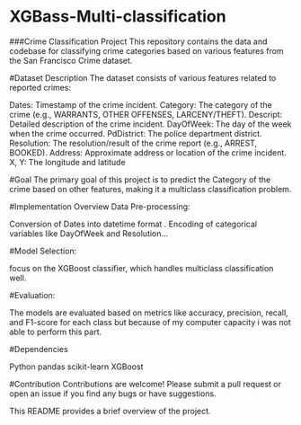 # XGBass-Multi-classification

###Crime Classification Project
This repository contains the data and codebase for classifying crime categories based on various features from the San Francisco Crime dataset.

#Dataset Description
The dataset consists of various features related to reported crimes:

Dates: Timestamp of the crime incident.
Category: The category of the crime (e.g., WARRANTS, OTHER OFFENSES, LARCENY/THEFT).
Descript: Detailed description of the crime incident.
DayOfWeek: The day of the week when the crime occurred.
PdDistrict: The police department district.
Resolution: The resolution/result of the crime report (e.g., ARREST, BOOKED).
Address: Approximate address or location of the crime incident.
X, Y: The longitude and latitude

#Goal
The primary goal of this project is to predict the Category of the crime based on other features, making it a multiclass classification problem.

#Implementation Overview
Data Pre-processing:

Conversion of Dates into datetime format .
Encoding of categorical variables like DayOfWeek and Resolution...

#Model Selection:

focus on the XGBoost classifier, which handles multiclass classification well.

#Evaluation:

The models are evaluated based on metrics like accuracy, precision, recall, and F1-score for each class but because of my computer capacity i was not able to perform this part.


#Dependencies

Python
pandas
scikit-learn
XGBoost

#Contribution
Contributions are welcome! Please submit a pull request or open an issue if you find any bugs or have suggestions.

This README provides a brief overview of the project.




